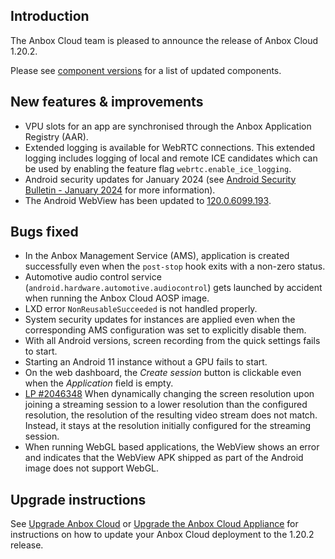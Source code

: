 ## Introduction
The Anbox Cloud team is pleased to announce the release of Anbox Cloud 1.20.2.

Please see [component versions](https://anbox-cloud.io/docs/ref/component-versions) for a list of updated components.

## New features & improvements
* VPU slots for an app are synchronised through the Anbox Application Registry (AAR).<!--AC-2143-->
* Extended logging is available for WebRTC connections. This extended logging includes logging of local and remote ICE candidates which can be used by enabling the feature flag `webrtc.enable_ice_logging`.<!--AC-2184-->
* Android security updates for January 2024 (see [Android Security Bulletin - January 2024](https://source.android.com/docs/security/bulletin/2024-01-01) for more information).<!--AC-2203-->
* The Android WebView has been updated to [120.0.6099.193](https://chromereleases.googleblog.com/2024/01/chrome-for-android-update.html).

## Bugs fixed
* In the Anbox Management Service (AMS), application is created successfully even when the `post-stop` hook exits with a non-zero status.<!--AC-2167-->
* Automotive audio control service (`android.hardware.automotive.audiocontrol`) gets launched by accident when running the Anbox Cloud AOSP image.<!--AC-2199-->
* LXD error `NonReusableSucceeded` is not handled properly. <!--AC-2212-->
* System security updates for instances are applied even when the corresponding AMS configuration was set to explicitly disable them. <!--AC-2122-->
* With all Android versions, screen recording from the quick settings fails to start.<!--AC-2180-->
* Starting an Android 11 instance without a GPU fails to start. <!--AC-2181-->
* On the web dashboard, the *Create session* button is clickable even when the *Application* field is empty.<!--AC-2179-->
* [LP #2046348](https://bugs.launchpad.net/anbox-cloud/+bug/2046348) When dynamically changing the screen resolution upon joining a streaming session to a lower resolution than the configured resolution, the resolution of the resulting video stream does not match. Instead, it stays at the resolution initially configured for the streaming session.<!--AC-2188-->
* When running WebGL based applications, the WebView shows an error and indicates that the WebView APK shipped as part of the Android image does not support WebGL.<!--AC-2214-->

## Upgrade instructions
See [Upgrade Anbox Cloud](https://anbox-cloud.io/docs/howto/update/upgrade-anbox) or [Upgrade the Anbox Cloud Appliance](https://anbox-cloud.io/docs/howto/update/upgrade-appliance) for instructions on how to update your Anbox Cloud deployment to the 1.20.2 release.

